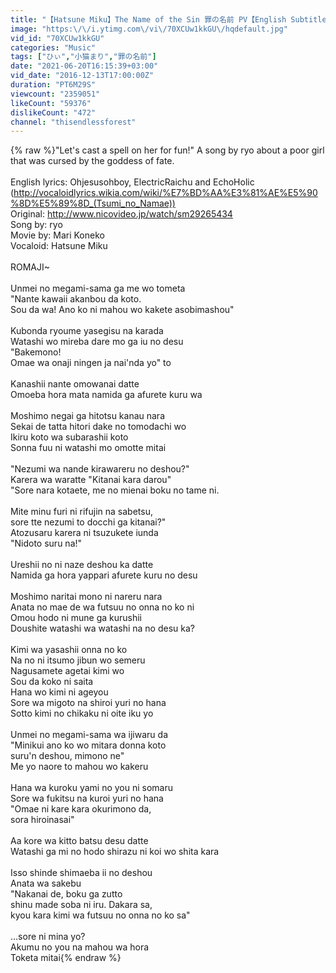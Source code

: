 ```yaml
---
title: "【Hatsune Miku】The Name of the Sin 罪の名前 PV【English Subtitles】"
image: "https:\/\/i.ytimg.com\/vi\/70XCUw1kkGU\/hqdefault.jpg"
vid_id: "70XCUw1kkGU"
categories: "Music"
tags: ["ひぃ","小猫まり","罪の名前"]
date: "2021-06-20T16:15:39+03:00"
vid_date: "2016-12-13T17:00:00Z"
duration: "PT6M29S"
viewcount: "2359051"
likeCount: "59376"
dislikeCount: "472"
channel: "thisendlessforest"
---
```

{% raw %}&quot;Let's cast a spell on her for fun!&quot; A song by ryo about a poor girl that was cursed by the goddess of fate.<br /><br />English lyrics: Ohjesusohboy, ElectricRaichu and EchoHolic (<a rel="nofollow" target="blank" href="http://vocaloidlyrics.wikia.com/wiki/%E7%BD%AA%E3%81%AE%E5%90%8D%E5%89%8D_(Tsumi_no_Namae))">http://vocaloidlyrics.wikia.com/wiki/%E7%BD%AA%E3%81%AE%E5%90%8D%E5%89%8D_(Tsumi_no_Namae))</a><br />Original: <a rel="nofollow" target="blank" href="http://www.nicovideo.jp/watch/sm29265434">http://www.nicovideo.jp/watch/sm29265434</a><br />Song by: ryo<br />Movie by: Mari Koneko <br />Vocaloid: Hatsune Miku<br /><br />ROMAJI~<br /><br />Unmei no megami-sama ga me wo tometa <br />&quot;Nante kawaii akanbou da koto. <br />Sou da wa! Ano ko ni mahou wo kakete asobimashou&quot; <br /><br />Kubonda ryoume  yasegisu na karada <br />Watashi wo mireba dare mo ga iu no desu <br />&quot;Bakemono! <br />Omae wa onaji ningen ja nai'nda yo&quot; to <br /><br />Kanashii nante omowanai datte <br />Omoeba hora  mata namida ga afurete kuru wa <br /><br />Moshimo negai ga hitotsu kanau nara <br />Sekai de tatta hitori dake no tomodachi wo <br />Ikiru koto wa subarashii koto <br />Sonna fuu ni watashi mo omotte mitai <br /><br />&quot;Nezumi wa nande kirawareru no deshou?&quot; <br />Karera wa waratte &quot;Kitanai kara darou&quot; <br />&quot;Sore nara kotaete, me no mienai boku no tame ni. <br /><br />Mite minu furi ni rifujin na sabetsu, <br />sore tte nezumi to docchi ga kitanai?&quot; <br />Atozusaru karera ni tsuzukete iunda <br />&quot;Nidoto suru na!&quot; <br /><br />Ureshii no ni naze deshou ka  datte <br />Namida ga hora  yappari afurete kuru no desu <br /><br />Moshimo naritai mono ni nareru nara <br />Anata no mae de wa futsuu no onna no ko ni <br />Omou hodo ni mune ga kurushii <br />Doushite watashi wa watashi na no desu ka? <br /><br />Kimi wa yasashii onna no ko <br />Na no ni itsumo jibun wo semeru <br />Nagusamete agetai kimi wo <br />Sou da  koko ni saita <br />Hana wo kimi ni ageyou <br />Sore wa migoto na shiroi yuri no hana <br />Sotto kimi no chikaku ni oite iku yo <br /><br />Unmei no megami-sama wa ijiwaru da <br />&quot;Minikui ano ko wo mitara donna koto <br />suru'n deshou, mimono ne&quot; <br />Me yo naore to mahou wo kakeru <br /><br />Hana wa kuroku yami no you ni somaru <br />Sore wa fukitsu na kuroi yuri no hana <br />&quot;Omae ni kare kara okurimono da, <br />sora hiroinasai&quot; <br /><br />Aa  kore wa kitto batsu desu  datte <br />Watashi ga mi no hodo shirazu ni koi wo shita kara <br /><br />Isso shinde shimaeba ii no deshou <br />Anata wa sakebu <br />&quot;Nakanai de, boku ga zutto <br />shinu made soba ni iru. Dakara sa, <br />kyou kara kimi wa futsuu no onna no ko sa&quot; <br /><br />...sore ni mina yo? <br />Akumu no you na mahou wa hora <br />Toketa mitai{% endraw %}

